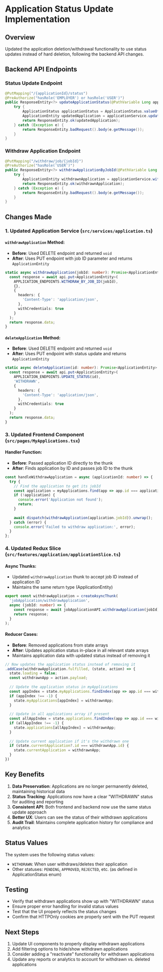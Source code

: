 # Application Status Update Implementation

## Overview
Updated the application deletion/withdrawal functionality to use status updates instead of hard deletion, following the backend API changes.

## Backend API Endpoints

### Status Update Endpoint
```java
@PutMapping("/{applicationId}/status")
@PreAuthorize("hasRole('EMPLOYER') or hasRole('USER')")
public ResponseEntity<?> updateApplicationStatus(@PathVariable Long applicationId, @RequestBody String status) {
    try {
        ApplicationStatus applicationStatus = ApplicationStatus.valueOf(status.toUpperCase());
        ApplicationEntity updatedApplication = applicationService.updateApplicationStatus(applicationId, applicationStatus);
        return ResponseEntity.ok(updatedApplication);
    } catch (Exception e) {
        return ResponseEntity.badRequest().body(e.getMessage());
    }
}
```

### Withdraw Application Endpoint
```java
@PutMapping("/withdraw/job/{jobId}")
@PreAuthorize("hasRole('USER')")
public ResponseEntity<?> withdrawApplicationByJobId(@PathVariable Long jobId) {
    try {
        ApplicationEntity withdrawnApplication = applicationService.withdrawApplicationByJobId(jobId);
        return ResponseEntity.ok(withdrawnApplication);
    } catch (Exception e) {
        return ResponseEntity.badRequest().body(e.getMessage());
    }
}
```

## Changes Made

### 1. Updated Application Service (`src/services/application.ts`)

#### `withdrawApplication` Method:
- **Before**: Used DELETE endpoint and returned `void`
- **After**: Uses PUT endpoint with job ID parameter and returns `ApplicationEntity`

```typescript
static async withdrawApplication(jobId: number): Promise<ApplicationEntity> {
  const response = await api.put<ApplicationEntity>(
    APPLICATION_ENDPOINTS.WITHDRAW_BY_JOB_ID(jobId),
    {},
    {
      headers: {
        'Content-Type': 'application/json',
      },
      withCredentials: true
    }
  );
  return response.data;
}
```

#### `deleteApplication` Method:
- **Before**: Used DELETE endpoint and returned `void`
- **After**: Uses PUT endpoint with status update and returns `ApplicationEntity`

```typescript
static async deleteApplication(id: number): Promise<ApplicationEntity> {
  const response = await api.put<ApplicationEntity>(
    APPLICATION_ENDPOINTS.UPDATE_STATUS(id), 
    'WITHDRAWN',
    {
      headers: {
        'Content-Type': 'application/json',
      },
      withCredentials: true
    }
  );
  return response.data;
}
```

### 3. Updated Frontend Component (`src/pages/MyApplications.tsx`)

#### Handler Function:
- **Before**: Passed application ID directly to the thunk
- **After**: Finds application by ID and passes job ID to the thunk

```typescript
const handleWithdrawApplication = async (applicationId: number) => {
  try {
    // Find the application to get its jobId
    const application = myApplications.find(app => app.id === applicationId);
    if (!application) {
      console.error('Application not found');
      return;
    }
    
    await dispatch(withdrawApplication(application.jobId)).unwrap();
  } catch (error) {
    console.error('Failed to withdraw application:', error);
  }
};
```

### 4. Updated Redux Slice (`src/features/application/applicationSlice.ts`)

#### Async Thunks:
- Updated `withdrawApplication` thunk to accept job ID instead of application ID
- Maintains the same return type (ApplicationEntity)

```typescript
export const withdrawApplication = createAsyncThunk(
  'jobApplication/withdrawApplication',
  async (jobId: number) => {
    const response = await jobApplicationAPI.withdrawApplication(jobId);
    return response;
  }
);
```

#### Reducer Cases:
- **Before**: Removed applications from state arrays
- **After**: Updates application status in-place in all relevant state arrays
- Maintains application data with updated status instead of removing it

```typescript
// Now updates the application status instead of removing it
.addCase(withdrawApplication.fulfilled, (state, action) => {
  state.loading = false;
  const withdrawnApp = action.payload;
  
  // Update the application status in myApplications
  const appIndex = state.myApplications.findIndex(app => app.id === withdrawnApp.id);
  if (appIndex !== -1) {
    state.myApplications[appIndex] = withdrawnApp;
  }
  
  // Update in all applications array if present
  const allAppIndex = state.applications.findIndex(app => app.id === withdrawnApp.id);
  if (allAppIndex !== -1) {
    state.applications[allAppIndex] = withdrawnApp;
  }
  
  // Update current application if it's the withdrawn one
  if (state.currentApplication?.id === withdrawnApp.id) {
    state.currentApplication = withdrawnApp;
  }
})
```

## Key Benefits

1. **Data Preservation**: Applications are no longer permanently deleted, maintaining historical data
2. **Status Tracking**: Applications now have a clear "WITHDRAWN" status for auditing and reporting
3. **Consistent API**: Both frontend and backend now use the same status update approach
4. **Better UX**: Users can see the status of their withdrawn applications
5. **Audit Trail**: Maintains complete application history for compliance and analytics

## Status Values
The system uses the following status values:
- `WITHDRAWN`: When user withdraws/deletes their application
- Other statuses: `PENDING`, `APPROVED`, `REJECTED`, etc. (as defined in ApplicationStatus enum)

## Testing
- Verify that withdrawn applications show up with "WITHDRAWN" status
- Ensure proper error handling for invalid status values
- Test that the UI properly reflects the status changes
- Confirm that HTTPOnly cookies are properly sent with the PUT request

## Next Steps
1. Update UI components to properly display withdrawn applications
2. Add filtering options to hide/show withdrawn applications
3. Consider adding a "reactivate" functionality for withdrawn applications
4. Update any reports or analytics to account for withdrawn vs. deleted applications
